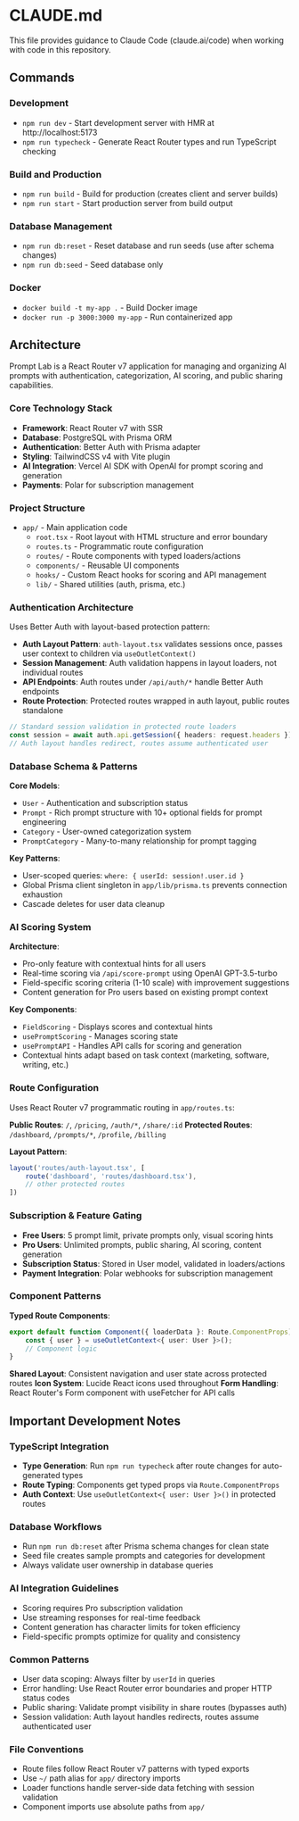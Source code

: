 # CLAUDE.md

This file provides guidance to Claude Code (claude.ai/code) when working with code in this repository.

## Commands

### Development
- `npm run dev` - Start development server with HMR at http://localhost:5173
- `npm run typecheck` - Generate React Router types and run TypeScript checking

### Build and Production
- `npm run build` - Build for production (creates client and server builds)
- `npm run start` - Start production server from build output

### Database Management
- `npm run db:reset` - Reset database and run seeds (use after schema changes)
- `npm run db:seed` - Seed database only

### Docker
- `docker build -t my-app .` - Build Docker image
- `docker run -p 3000:3000 my-app` - Run containerized app

## Architecture

Prompt Lab is a React Router v7 application for managing and organizing AI prompts with authentication, categorization, AI scoring, and public sharing capabilities.

### Core Technology Stack
- **Framework**: React Router v7 with SSR
- **Database**: PostgreSQL with Prisma ORM
- **Authentication**: Better Auth with Prisma adapter
- **Styling**: TailwindCSS v4 with Vite plugin
- **AI Integration**: Vercel AI SDK with OpenAI for prompt scoring and generation
- **Payments**: Polar for subscription management

### Project Structure
- `app/` - Main application code
  - `root.tsx` - Root layout with HTML structure and error boundary
  - `routes.ts` - Programmatic route configuration
  - `routes/` - Route components with typed loaders/actions
  - `components/` - Reusable UI components
  - `hooks/` - Custom React hooks for scoring and API management
  - `lib/` - Shared utilities (auth, prisma, etc.)

### Authentication Architecture

Uses Better Auth with layout-based protection pattern:
- **Auth Layout Pattern**: `auth-layout.tsx` validates sessions once, passes user context to children via `useOutletContext()`
- **Session Management**: Auth validation happens in layout loaders, not individual routes
- **API Endpoints**: Auth routes under `/api/auth/*` handle Better Auth endpoints
- **Route Protection**: Protected routes wrapped in auth layout, public routes standalone

```typescript
// Standard session validation in protected route loaders
const session = await auth.api.getSession({ headers: request.headers });
// Auth layout handles redirect, routes assume authenticated user
```

### Database Schema & Patterns

**Core Models**:
- `User` - Authentication and subscription status
- `Prompt` - Rich prompt structure with 10+ optional fields for prompt engineering
- `Category` - User-owned categorization system  
- `PromptCategory` - Many-to-many relationship for prompt tagging

**Key Patterns**:
- User-scoped queries: `where: { userId: session!.user.id }`
- Global Prisma client singleton in `app/lib/prisma.ts` prevents connection exhaustion
- Cascade deletes for user data cleanup

### AI Scoring System

**Architecture**:
- Pro-only feature with contextual hints for all users
- Real-time scoring via `/api/score-prompt` using OpenAI GPT-3.5-turbo
- Field-specific scoring criteria (1-10 scale) with improvement suggestions
- Content generation for Pro users based on existing prompt context

**Key Components**:
- `FieldScoring` - Displays scores and contextual hints
- `usePromptScoring` - Manages scoring state
- `usePromptAPI` - Handles API calls for scoring and generation
- Contextual hints adapt based on task context (marketing, software, writing, etc.)

### Route Configuration

Uses React Router v7 programmatic routing in `app/routes.ts`:

**Public Routes**: `/`, `/pricing`, `/auth/*`, `/share/:id`
**Protected Routes**: `/dashboard`, `/prompts/*`, `/profile`, `/billing`

**Layout Pattern**:
```typescript
layout('routes/auth-layout.tsx', [
    route('dashboard', 'routes/dashboard.tsx'),
    // other protected routes
])
```

### Subscription & Feature Gating

- **Free Users**: 5 prompt limit, private prompts only, visual scoring hints
- **Pro Users**: Unlimited prompts, public sharing, AI scoring, content generation
- **Subscription Status**: Stored in User model, validated in loaders/actions
- **Payment Integration**: Polar webhooks for subscription management

### Component Patterns

**Typed Route Components**:
```typescript
export default function Component({ loaderData }: Route.ComponentProps) {
    const { user } = useOutletContext<{ user: User }>();
    // Component logic
}
```

**Shared Layout**: Consistent navigation and user state across protected routes
**Icon System**: Lucide React icons used throughout
**Form Handling**: React Router's Form component with useFetcher for API calls

## Important Development Notes

### TypeScript Integration
- **Type Generation**: Run `npm run typecheck` after route changes for auto-generated types
- **Route Typing**: Components get typed props via `Route.ComponentProps`
- **Auth Context**: Use `useOutletContext<{ user: User }>()` in protected routes

### Database Workflows
- Run `npm run db:reset` after Prisma schema changes for clean state
- Seed file creates sample prompts and categories for development
- Always validate user ownership in database queries

### AI Integration Guidelines
- Scoring requires Pro subscription validation
- Use streaming responses for real-time feedback
- Content generation has character limits for token efficiency
- Field-specific prompts optimize for quality and consistency

### Common Patterns
- User data scoping: Always filter by `userId` in queries
- Error handling: Use React Router error boundaries and proper HTTP status codes
- Public sharing: Validate prompt visibility in share routes (bypasses auth)
- Session validation: Auth layout handles redirects, routes assume authenticated user

### File Conventions
- Route files follow React Router v7 patterns with typed exports
- Use `~/` path alias for `app/` directory imports
- Loader functions handle server-side data fetching with session validation
- Component imports use absolute paths from `app/`